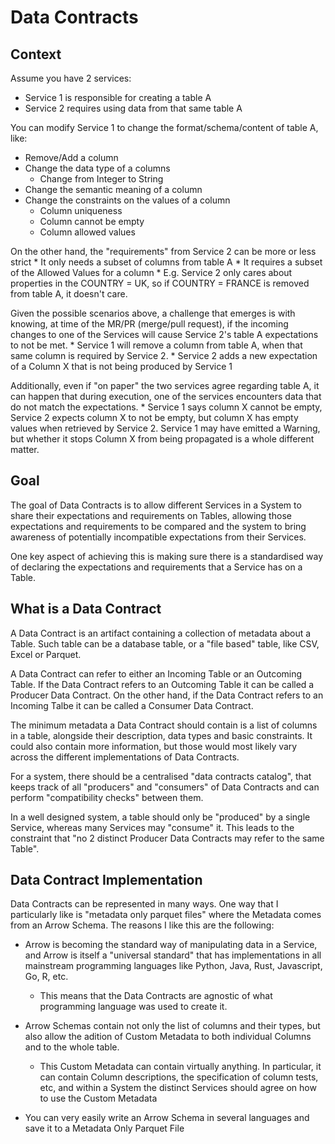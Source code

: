 # Data Contracts

## Context

Assume you have 2 services:

* Service 1 is responsible for creating a table A
* Service 2 requires using data from that same table A

You can modify Service 1 to change the format/schema/content of table A, like:

* Remove/Add a column
* Change the data type of a columns
    * Change from Integer to String
* Change the semantic meaning of a column
* Change the constraints on the values of a column
    * Column uniqueness
    * Column cannot be empty
    * Column allowed values

On the other hand, the "requirements" from Service 2 can be more or less strict
    * It only needs a subset of columns from table A
    * It requires a subset of the Allowed Values for a column
        * E.g. Service 2 only cares about properties in the COUNTRY = UK, so if COUNTRY = FRANCE is removed from table A, it doesn't care.

Given the possible scenarios above, a challenge that emerges is with knowing, at time of the MR/PR (merge/pull request), if the incoming changes to one of the Services will cause Service 2's table A expectations to not be met.
    * Service 1 will remove a column from table A, when that same column is required by Service 2.
    * Service 2 adds a new expectation of a Column X that is not being produced by Service 1

Additionally, even if "on paper" the two services agree regarding table A, it can happen that during execution, one of the services encounters data that do not match the expectations.
    * Service 1 says column X cannot be empty, Service 2 expects column X to not be empty, but column X has empty values when retrieved by Service 2. Service 1 may have emitted a Warning, but whether it stops Column X from being propagated is a whole different matter.

## Goal

The goal of Data Contracts is to allow different Services in a System to share their expectations and requirements on Tables, allowing those expectations and requirements to be compared and the system to bring awareness of potentially incompatible expectations from their Services.

One key aspect of achieving this is making sure there is a standardised way of declaring the expectations and requirements that a Service has on a Table.


## What is a Data Contract

A Data Contract is an artifact containing a collection of metadata about a Table. Such table can be a database table, or a "file based" table, like CSV, Excel or Parquet.

A Data Contract can refer to either an Incoming Table or an Outcoming Table. If the Data Contract refers to an Outcoming Table it can be called a Producer Data Contract. On the other hand, if the Data Contract refers to an Incoming Talbe it can be called a Consumer Data Contract.

The minimum metadata a Data Contract should contain is a list of columns in a table, alongside their description, data types and basic constraints. It could also contain more information, but those would most likely vary across the different implementations of Data Contracts.

For a system, there should be a centralised "data contracts catalog", that keeps track of all "producers" and "consumers" of Data Contracts and can perform "compatibility checks" between them.

In a well designed system, a table should only be "produced" by a single Service, whereas many Services may "consume" it. This leads to the constraint that "no 2 distinct Producer Data Contracts may refer to the same Table".

## Data Contract Implementation

Data Contracts can be represented in many ways. One way that I particularly like is "metadata only parquet files" where the Metadata comes from an Arrow Schema. The reasons I like this are the following:

* Arrow is becoming the standard way of manipulating data in a Service, and Arrow is itself a "universal standard" that has implementations in all mainstream programming languages like Python, Java, Rust, Javascript, Go, R, etc.
    * This means that the Data Contracts are agnostic of what programming language was used to create it.

* Arrow Schemas contain not only the list of columns and their types, but also allow the adition of Custom Metadata to both individual Columns and to the whole table.
    * This Custom Metadata can contain virtually anything. In particular, it can contain Column descriptions, the specification of column tests, etc, and within a System the distinct Services should agree on how to use the Custom Metadata

* You can very easily write an Arrow Schema in several languages and save it to a Metadata Only Parquet File


